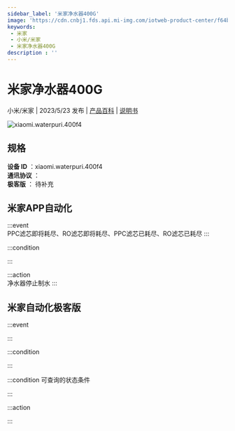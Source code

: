 ```yaml
---
sidebar_label: '米家净水器400G'
image: 'https://cdn.cnbj1.fds.api.mi-img.com/iotweb-product-center/f64bcb6fa42529167644007e6e076ba8_1680598225477.png?GalaxyAccessKeyId=AKVGLQWBOVIRQ3XLEW&Expires=9223372036854775807&Signature=ndc/LjS8JdQJUFaRyTEwkM3wRcw='
keywords: 
 - 米家
 - 小米/米家
 - 米家净水器400G
description : ''
---
```

# 米家净水器400G

小米/米家 | 2023/5/23 发布 | [产品百科](https://home.mi.com/webapp/content/baike/product/index.html?model=xiaomi.waterpuri.400f4/) | [说明书](https://home.mi.com/views/introduction.html?model=xiaomi.waterpuri.400f4&region=cn)

![xiaomi.waterpuri.400f4](https://cdn.cnbj1.fds.api.mi-img.com/iotweb-product-center/f64bcb6fa42529167644007e6e076ba8_1680598225477.png?GalaxyAccessKeyId=AKVGLQWBOVIRQ3XLEW&Expires=9223372036854775807&Signature=ndc/LjS8JdQJUFaRyTEwkM3wRcw=)

## 规格  
> 
**设备 ID** ：xiaomi.waterpuri.400f4  
**通讯协议** ：  
**极客版**  ： 待补充 


## 米家APP自动化  

:::event  
PPC滤芯即将耗尽、RO滤芯即将耗尽、PPC滤芯已耗尽、RO滤芯已耗尽
:::

:::condition  

:::

:::action   
净水器停止制水
:::

## 米家自动化极客版  

:::event  

:::

:::condition  

:::

:::condition 可查询的状态条件  

:::

:::action  

:::

        
